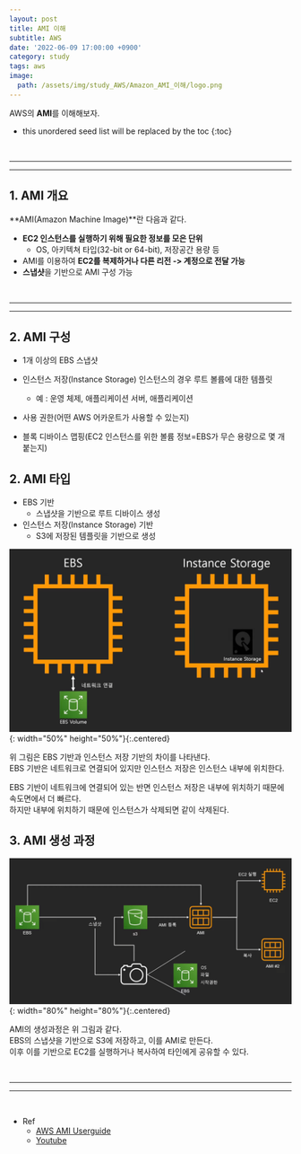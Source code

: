```yaml
---
layout: post
title: AMI 이해
subtitle: AWS
date: '2022-06-09 17:00:00 +0900'
category: study
tags: aws
image:
  path: /assets/img/study_AWS/Amazon_AMI_이해/logo.png
---
```


AWS의 **AMI**를 이해해보자.

<!--more-->

* this unordered seed list will be replaced by the toc
{:toc}

<br>
<hr/>
<hr/>

## 1. AMI 개요

**AMI(Amazon Machine Image)**란 다음과 같다.

* **EC2 인스턴스를 실행하기 위해 필요한 정보를 모은 단위**
    + OS, 아키텍쳐 타입(32-bit or 64-bit), 저장공간 용량 등
* AMI를 이용하여 **EC2를 복제하거나 다른 리전 -> 계정으로 전달 가능**
* **스냅샷**을 기반으로 AMI 구성 가능


<br>
<hr/>
<hr/>

## 2. AMI 구성

* 1개 이상의 EBS 스냅샷

* 인스턴스 저장(Instance Storage) 인스턴스의 경우 루트 볼륨에 대한 템플릿
    + 예 : 운영 체제, 애플리케이션 서버, 애플리케이션

* 사용 권한(어떤 AWS 어카운트가 사용할 수 있는지)

* 블록 디바이스 맵핑(EC2 인스턴스를 위한 볼륨 정보=EBS가 무슨 용량으로 몇 개 붙는지)

## 2. AMI 타입

* EBS 기반
    + 스냅샷을 기반으로 루트 디바이스 생성
* 인스턴스 저장(Instance Storage) 기반
    + S3에 저장된 템플릿을 기반으로 생성

![AMI_types](/assets/img/study_AWS/AMI_이해/AMI_types.png){: width="50%" height="50%"}{:.centered}

위 그림은 EBS 기반과 인스턴스 저장 기반의 차이를 나타낸다.<br>
EBS 기반은 네트워크로 연결되어 있지만 인스턴스 저장은 인스턴스 내부에 위치한다.

EBS 기반이 네트워크에 연결되어 있는 반면 인스턴스 저장은 내부에 위치하기 때문에 속도면에서 더 빠르다.<br>
하지만 내부에 위치하기 때문에 인스턴스가 삭제되면 같이 삭제된다.

## 3. AMI 생성 과정

![AMI_making](/assets/img/study_AWS/AMI_이해/AMI_making.png){: width="80%" height="80%"}{:.centered}

AMI의 생성과정은 위 그림과 같다.<br>
EBS의 스냅샷을 기반으로 S3에 저장하고, 이를 AMI로 만든다.<br>
이후 이를 기반으로 EC2를 실행하거나 복사하여 타인에게 공유할 수 있다.

<br>
<hr/>
<hr/>
<br>

* Ref
  - [AWS AMI Userguide](https://docs.aws.amazon.com/ko_kr/AWSEC2/latest/UserGuide/AMIs.html)
  - [Youtube](https://youtu.be/N8TB_6AbaM4)